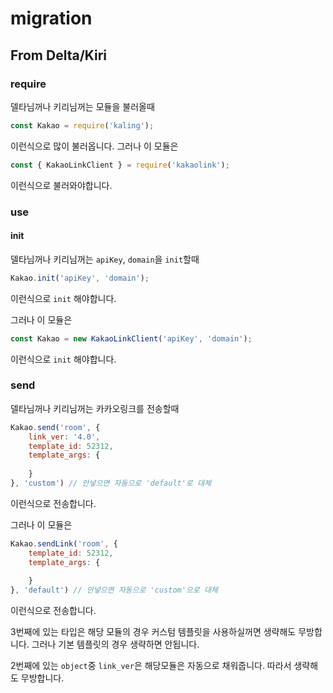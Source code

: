 # migration
## From Delta/Kiri
### require
델타님꺼나 키리님꺼는 모듈을 불러올때
```javascript
const Kakao = require('kaling');
```
이런식으로 많이 불러옵니다. 그러나 이 모듈은
```javascript
const { KakaoLinkClient } = require('kakaolink');
```
이런식으로 불러와야합니다.
### use
#### init
델타님꺼나 키리님꺼는 `apiKey`, `domain`을 `init`할때
```javascript
Kakao.init('apiKey', 'domain');
```
이런식으로 `init` 해야합니다.

그러나 이 모듈은
```javascript
const Kakao = new KakaoLinkClient('apiKey', 'domain');
```
이런식으로 `init` 해야합니다.

### send
델타님꺼나 키리님꺼는 카카오링크를 전송할때
```javascript
Kakao.send('room', {
    link_ver: '4.0',
    template_id: 52312,
    template_args: {
        
    }
}, 'custom') // 안넣으면 자동으로 'default'로 대체
```
이런식으로 전송합니다.

그러나 이 모듈은
```javascript
Kakao.sendLink('room', {
    template_id: 52312,
    template_args: {
        
    }
}, 'default') // 안넣으면 자동으로 'custom'으로 대체
```
이런식으로 전송합니다.

3번째에 있는 타입은 해당 모듈의 경우 커스텀 템플릿을 사용하실꺼면 생략해도 무방합니다.
그러나 기본 템플릿의 경우 생략하면 안됩니다.

2번째에 있는 `object`중 `link_ver`은 해당모듈은 자동으로 채워줍니다. 따라서 생략해도 무방합니다.

